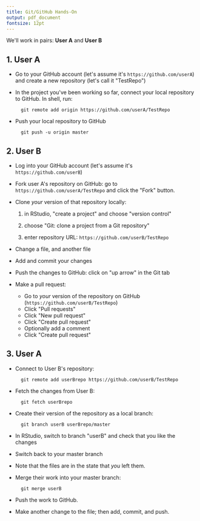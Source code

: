 ```yaml
---
title: Git/GitHub Hands-On
output: pdf_document
fontsize: 12pt
---
```


We'll work in pairs: **User A** and **User B**

## 1. User A

- Go to your GitHub account (let's assume it's
  `https://github.com/userA`) and create a new repository (let's call
  it "TestRepo")

- In the project you've been working so far, connect your local
  repository to GitHub. In shell, run:

        git remote add origin https://github.com/userA/TestRepo

- Push your local repository to GitHub

        git push -u origin master


## 2. User B

- Log into your GitHub account (let's assume it's `https://github.com/userB`)

- Fork user A's repository on GitHub: go to
  `https://github.com/userA/TestRepo` and click the "Fork" button.

- Clone _your_ version of that repository locally:

    1. in RStudio, "create a project" and choose "version control"

    2. choose "Git: clone a project from a Git repository"

    3. enter repository URL: `https://github.com/userB/TestRepo`


- Change a file, and another file

- Add and commit your changes

- Push the changes to GitHub: click on "up arrow" in the Git tab

- Make a pull request:

    - Go to _your_ version of the repository on GitHub
      (`https://github.com/userB/TestRepo`)
    - Click "Pull requests"
    - Click "New pull request"
    - Click "Create pull request"
    - Optionally add a comment
    - Click "Create pull request"


## 3. User A

- Connect to User B's repository:

        git remote add userBrepo https://github.com/userB/TestRepo

- Fetch the changes from User B:

        git fetch userBrepo

- Create their version of the repository as a local branch:

        git branch userB userBrepo/master

- In RStudio, switch to branch "userB" and check that you like the changes

- Switch back to your master branch

- Note that the files are in the state that _you_ left them.

- Merge their work into your master branch:

        git merge userB

- Push the work to GitHub.

- Make another change to the file; then add, commit, and push.
